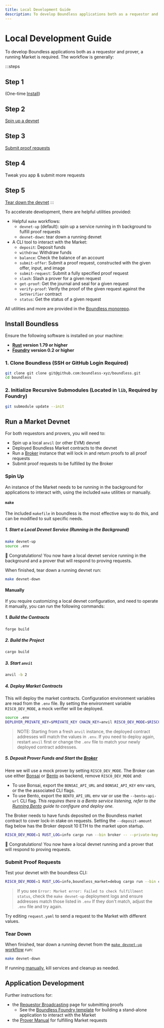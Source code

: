 ```yaml
---
title: Local Development Guide
description: To develop Boundless applications both as a requestor and prover, a running Market is required.
---
```


# Local Development Guide

To develop Boundless applications both as a requestor and prover, a running Market is required.
The workflow is generally:

:::steps
## Step 1

(One-time [Install](#install-boundless))

## Step 2

[Spin up a devnet](#run-a-market-devnet)

## Step 3

[Submit proof requests](#submit-proof-requests)

## Step 4

Tweak you app & submit more requests

## Step 5

[Tear down the devnet](#tear-down)
:::

To accelerate development, there are helpful utilities provided:

- Helpful `make` workflows:
  - `devnet-up` (default): spin up a service running in th background to fulfill proof requests
  - `devnet-down`: tear down a running devnet
- A CLI tool to interact with the Market:
  - `deposit`: Deposit funds
  - `withdraw`: Withdraw funds
  - `balance`: Check the balance of an account
  - `submit-offer`: Submit a proof request, constructed with the given offer, input, and image
  - `submit-request`: Submit a fully specified proof request
  - `slash`: Slash a prover for a given request
  - `get-proof`: Get the journal and seal for a given request
  - `verify-proof`: Verify the proof of the given request against the `SetVerifier` contract
  - `status`: Get the status of a given request

All utilities and more are provided in the [Boundless monorepo](https://github.com/boundless-xyz/boundless).

## Install Boundless

Ensure the following software is installed on your machine:

- **[Rust](https://www.rust-lang.org/tools/install) version 1.79 or higher**
- **[Foundry](https://book.getfoundry.sh/getting-started/installation) version 0.2 or higher**

### 1. Clone Boundless (SSH or GitHub Login Required)

```sh [Terminal]
git clone git clone git@github.com:boundless-xyz/boundless.git
cd boundless
```

### 2. Initialize Recursive Submodules (Located in `lib`, Required by Foundry)

```sh [Terminal]
git submodule update --init
```

## Run a Market Devnet

For both requestors and provers, you will need to:

- Spin up a local `anvil` (or other EVM) devnet
- Deployed Boundless Market contracts to the devnet
- Run a [Broker][page-broker] instance that will lock in and return proofs to all proof requests
- Submit proof requests to be fulfilled by the Broker

### Spin Up

An instance of the Market needs to be running in the background for applications to interact with, using the included `make` utilities or manually.

#### `make`

The included `makefile` in boundless is the most effective way to do this, and can be modified to suit specific needs.

##### 1. Start a Local Devnet Service (Running in the Background)

```sh [Terminal]
make devnet-up
source .env
```

🎉 Congratulations!
You now have a local devnet service running in the background and a prover that will respond to proving requests.

When finished, tear down a running devnet run:

```sh [Terminal]
make devnet-down
```

#### Manually

If you require customizing a local devnet configuration, and need to operate it manually, you can run the following commands:

##### 1. Build the Contracts

```sh [Terminal]
forge build
```

##### 2. Build the Project

```sh [Terminal]
cargo build
```

##### 3. Start `anvil`

```sh [Terminal]
anvil -b 2
```

##### 4. Deploy Market Contracts

This will deploy the market contracts.
Configuration environment variables are read from the `.env` file.
By setting the environment variable `RISC0_DEV_MODE`, a mock verifier will be deployed.

```sh [Terminal]
source .env
DEPLOYER_PRIVATE_KEY=$PRIVATE_KEY CHAIN_KEY=anvil RISC0_DEV_MODE=$RISC0_DEV_MODE PROOF_MARKET_OWNER=$PUBLIC_KEY forge script contracts/scripts/Deploy.s.sol --rpc-url $RPC_URL --broadcast -vv
```

> NOTE: Starting from a fresh `anvil` instance, the deployed contract addresses will match the values in `.env`.
> If you need to deploy again, restart `anvil` first or change the `.env` file to match your newly deployed contract addresses.

##### 5. Deposit Prover Funds and Start the [Broker][page-broker]

Here we will use a mock prover by setting `RISC0_DEV_MODE`.
The Broker can use either [Bonsai][bonsai-homepage] or [Bento][page-bento] as backend, remove `RISC0_DEV_MODE` and:

- To use Bonsai, export the `BONSAI_API_URL` and `BONSAI_API_KEY` env vars, or the the associated CLI flags.
- To use Bento, export the `BENTO_API_URL` env var or use the `--bento-api-url` CLI flag.
  _This requires there is a Bento service listening, refer to the [Running Bento][page-bento-running] guide to configure and deploy one._

The Broker needs to have funds deposited on the Boundless market contract to cover lock-in stake on requests.
Setting the `--deposit-amount` flag below has the Broker deposit 10 ETH to the market upon startup.

```sh [Terminal]
RISC0_DEV_MODE=1 RUST_LOG=info cargo run --bin broker -- --private-key ${PRIVATE_KEY:?} --proof-market-addr ${PROOF_MARKET_ADDRESS:?} --set-verifier-addr ${SET_VERIFIER_ADDRESS:?} --deposit-amount 10
```

🎉 Congratulations!
You now have a local devnet running and a prover that will respond to proving requests.

### Submit Proof Requests

Test your devnet with the boundless CLI:

```sh [Terminal]
RISC0_DEV_MODE=1 RUST_LOG=info,boundless_market=debug cargo run --bin cli -- submit-request request.yaml --wait
```

> If you see `Error: Market error: Failed to check fulfillment status`,
> check the `make devnet-up` deployment logs and ensure addresses match those listed in `.env`
> If they don't match, adjust the `.env` file and try again.

Try editing `request.yaml` to send a request to the Market with different values.

### Tear Down

When finished, tear down a running devnet from the [`make devnet-up` workflow](#make) run:

```sh [Terminal]
make devnet-down
```

If running [manually](#manually), kill services and cleanup as needed.

## Application Development

Further instructions for:

- the [Requestor Broadcasting][page-requestor-broadcast] page for submitting proofs
  - See the [Boundless Foundry template][boundless-foundry-template-repo] for building a stand-alone application to interact with the Market
- the [Prover Manual][page-prover-manual] for fulfilling Market requests

[bonsai-homepage]: https://www.bonsai.xyz
[boundless-foundry-template-repo]: https://github.com/boundless-xyz/boundless-foundry-template
[page-bento]: /prover-manual/bento/introduction
[page-bento-running]: /prover-manual/bento/running
[page-broker]: /prover-manual/broker/introduction
[page-prover-manual]: /prover-manual/introduction
[page-requestor-broadcast]: /requestor-manual/broadcasting-requests
